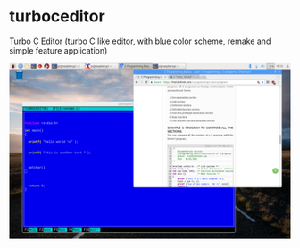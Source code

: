 # turboceditor
Turbo C Editor (turbo C like editor, with blue color scheme, remake and simple feature application)


![](https://raw.githubusercontent.com/spartrekus/turboceditor/master/turboceditor-raspberry.png)

